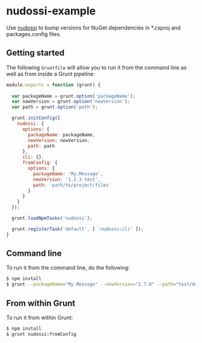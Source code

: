 # nudossi-example

Use [nudossi]() to bump versions for NuGet dependencies in *.csproj and packages.config files.

## Getting started

The following `Gruntfile` will allow you to run it from the command line as well as from inside a Grunt pipeline:

```js
module.exports = function (grunt) {
  
  var packageName = grunt.option('packageName');
  var newVersion = grunt.option('newVersion');
  var path = grunt.option('path');

  grunt.initConfig({
    nudossi: {
      options: {
        packageName: packageName,
        newVersion: newVersion,
        path: path
      },
      cli: {},
      fromConfig: {
        options: {
          packageName: 'My.Message',
          newVersion: '1.2.3-test',
          path: 'path/to/project/files'
        }
      }
    }
  });

  grunt.loadNpmTasks('nudossi');

  grunt.registerTask('default', [ 'nudossi:cli' ]);
}
```

## Command line

To run it from the command line, do the following:

```bash
$ npm install
$ grunt --packageName="My.Message" --newVersion="2.7.0" --path="test/data/destination/""
```

## From within Grunt

To run it from within Grunt:

```bash
$ npm install
$ grunt nudossi:fromConfig
```